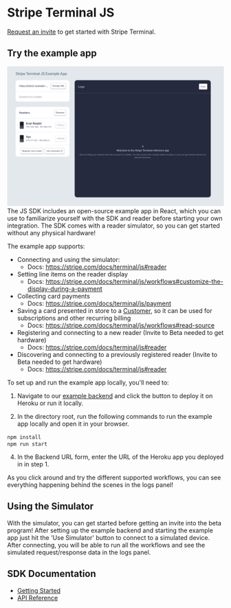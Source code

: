 # Stripe Terminal JS

[Request an invite](https://stripe.com/terminal#request-invite) to get started with Stripe Terminal.

## Try the example app
![Example App Main Page](JSExampleApp-MainPage.png)
The JS SDK includes an open-source example app in React, which you can use to familiarize yourself with the SDK and reader before starting your own integration. The SDK comes with a reader simulator, so you can get started without any physical hardware!

The example app supports:
- Connecting and using the simulator:
  - Docs: https://stripe.com/docs/terminal/js#reader
- Setting line items on the reader display
  - Docs: https://stripe.com/docs/terminal/js/workflows#customize-the-display-during-a-payment
- Collecting card payments
  - Docs: https://stripe.com/docs/terminal/js/payment
- Saving a card presented in store to a [Customer](https://stripe.com/docs/api/customers), so it can be used for subscriptions 
and other recurring billing
  - Docs: https://stripe.com/docs/terminal/js/workflows#read-source
- Registering and connecting to a new reader (Invite to Beta needed to get hardware)
  - Docs: https://stripe.com/docs/terminal/js#reader
- Discovering and connecting to a previously registered reader (Invite to Beta needed to get hardware)
  - Docs: https://stripe.com/docs/terminal/js#reader

To set up and run the example app locally, you'll need to:
1. Navigate to our [example backend](https://github.com/stripe/example-terminal-backend) and click the button to deploy it on Heroku or run it locally.

2. In the directory root, run the following commands to run the example app locally and open it in your browser.
```
npm install
npm run start
```

4. In the Backend URL form, enter the URL of the Heroku app you deployed in in step 1.

As you click around and try the different supported workflows, you can see everything happening behind the scenes in the logs panel!

## Using the Simulator
With the simulator, you can get started before getting an invite into the beta program!
After setting up the example backend and starting the example app just hit the 'Use Simulator' button to connect to a simulated device.
After connecting, you will be able to run all the workflows and see the simulated request/response data in the logs panel.

## SDK Documentation
- [Getting Started](https://stripe.com/docs/terminal/js)
- [API Reference](https://stripe.com/docs/terminal/js/reference)
